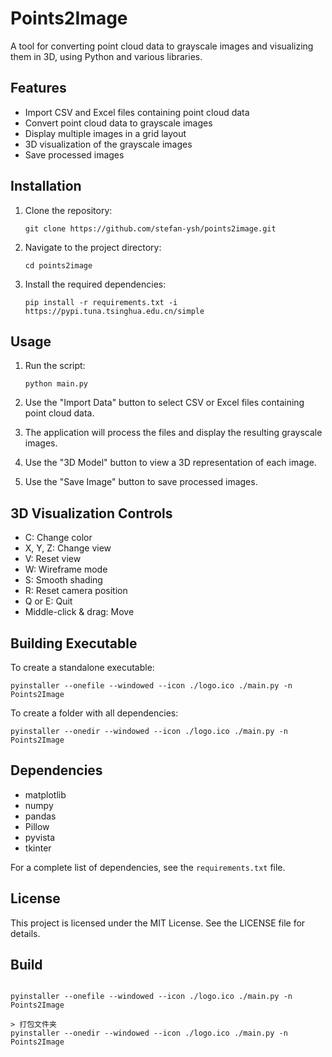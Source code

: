 # Points2Image

A tool for converting point cloud data to grayscale images and visualizing them in 3D, using Python and various libraries.

## Features

- Import CSV and Excel files containing point cloud data
- Convert point cloud data to grayscale images
- Display multiple images in a grid layout
- 3D visualization of the grayscale images
- Save processed images

## Installation

1. Clone the repository:

   ```
   git clone https://github.com/stefan-ysh/points2image.git
   ```

2. Navigate to the project directory:

   ```
   cd points2image
   ```

3. Install the required dependencies:

   ```
   pip install -r requirements.txt -i https://pypi.tuna.tsinghua.edu.cn/simple
   ```

## Usage

1. Run the script:

   ```
   python main.py
   ```

2. Use the "Import Data" button to select CSV or Excel files containing point cloud data.
3. The application will process the files and display the resulting grayscale images.
4. Use the "3D Model" button to view a 3D representation of each image.
5. Use the "Save Image" button to save processed images.

## 3D Visualization Controls

- C: Change color
- X, Y, Z: Change view
- V: Reset view
- W: Wireframe mode
- S: Smooth shading
- R: Reset camera position
- Q or E: Quit
- Middle-click & drag: Move

## Building Executable

To create a standalone executable:

```
pyinstaller --onefile --windowed --icon ./logo.ico ./main.py -n Points2Image
```

To create a folder with all dependencies:

```
pyinstaller --onedir --windowed --icon ./logo.ico ./main.py -n Points2Image
```

## Dependencies

- matplotlib
- numpy
- pandas
- Pillow
- pyvista
- tkinter

For a complete list of dependencies, see the `requirements.txt` file.

## License

This project is licensed under the MIT License. See the LICENSE file for details.

## Build

```

pyinstaller --onefile --windowed --icon ./logo.ico ./main.py -n Points2Image

> 打包文件夹
pyinstaller --onedir --windowed --icon ./logo.ico ./main.py -n Points2Image

```